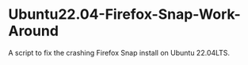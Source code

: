 # Ubuntu22.04-Firefox-Snap-Work-Around
A script to fix the crashing Firefox Snap install on Ubuntu 22.04LTS.
